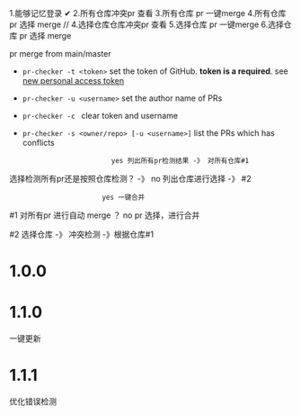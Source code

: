 1.能够记忆登录 ✔
2.所有仓库冲突pr 查看
3.所有仓库 pr 一键merge
4.所有仓库 pr 选择 merge
// 
4.选择仓库仓库冲突pr 查看
5.选择仓库 pr 一键merge
6.选择仓库 pr 选择 merge

pr merge from main/master

- `pr-checker -t <token>` set the token of GitHub. **token is a required**. see [new personal access token](https://github.com/settings/tokens/new?scopes=repo)
- `pr-checker -u <username>` set the author name of PRs
- `pr-checker -c ` clear token  and username
- `pr-checker -s <owner/repo> [-u <username>]` list the PRs which has conflicts


                            yes 列出所有pr检测结果 -》 对所有仓库#1
选择检测所有pr还是按照仓库检测？ -》
                            no 列出仓库进行选择 -》 #2


                           yes 一键合并
#1 对所有pr 进行自动 merge ？ 
                            no pr 选择，进行合并

#2 选择仓库 -》 冲突检测 -》根据仓库#1

# 1.0.0
# 1.1.0
一键更新
# 1.1.1
优化错误检测